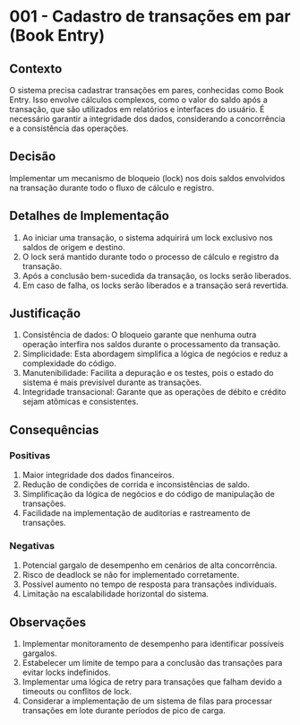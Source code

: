 # 001 - Cadastro de transações em par (Book Entry)

## Contexto

O sistema precisa cadastrar transações em pares, conhecidas como Book Entry. Isso envolve cálculos complexos, como o valor do saldo após a transação, que são utilizados em relatórios e interfaces do usuário. É necessário garantir a integridade dos dados, considerando a concorrência e a consistência das operações.

## Decisão

Implementar um mecanismo de bloqueio (lock) nos dois saldos envolvidos na transação durante todo o fluxo de cálculo e registro.

## Detalhes de Implementação

1. Ao iniciar uma transação, o sistema adquirirá um lock exclusivo nos saldos de origem e destino.
2. O lock será mantido durante todo o processo de cálculo e registro da transação.
3. Após a conclusão bem-sucedida da transação, os locks serão liberados.
4. Em caso de falha, os locks serão liberados e a transação será revertida.

## Justificação

1. Consistência de dados: O bloqueio garante que nenhuma outra operação interfira nos saldos durante o processamento da transação.
2. Simplicidade: Esta abordagem simplifica a lógica de negócios e reduz a complexidade do código.
3. Manutenibilidade: Facilita a depuração e os testes, pois o estado do sistema é mais previsível durante as transações.
4. Integridade transacional: Garante que as operações de débito e crédito sejam atômicas e consistentes.

## Consequências

### Positivas

1. Maior integridade dos dados financeiros.
2. Redução de condições de corrida e inconsistências de saldo.
3. Simplificação da lógica de negócios e do código de manipulação de transações.
4. Facilidade na implementação de auditorias e rastreamento de transações.

### Negativas

1. Potencial gargalo de desempenho em cenários de alta concorrência.
2. Risco de deadlock se não for implementado corretamente.
3. Possível aumento no tempo de resposta para transações individuais.
4. Limitação na escalabilidade horizontal do sistema.

## Observações

1. Implementar monitoramento de desempenho para identificar possíveis gargalos.
2. Estabelecer um limite de tempo para a conclusão das transações para evitar locks indefinidos.
3. Implementar uma lógica de retry para transações que falham devido a timeouts ou conflitos de lock.
4. Considerar a implementação de um sistema de filas para processar transações em lote durante períodos de pico de carga.